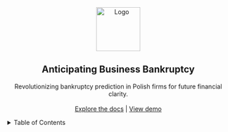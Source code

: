 <div align="center">
  <a href="[resources\images\project_logo.avif](https://github.com/smartinternz02/SI-GuidedProject-597923-1697379106/blob/main/resources/images/project_logo.avif)">
    <img src="resources\images\project_logo.avif" alt="Logo" width="100" height="100">
  </a>

<h2 align="center">Anticipating Business Bankruptcy</h3>

  <p align="center">
    Revolutionizing bankruptcy prediction in Polish firms for future financial clarity.
    <br />
    <br/>
    <a href="https://github.com/smartinternz02/SI-GuidedProject-597923-1697379106.git">Explore the docs</a>
    |
    <a href="https://github.com/github_username/repo_name">View demo</a>
  </p>
</div>


<!--################################################################-->
<!--################################################################-->


<!-- TABLE OF CONTENTS -->
<details>
    <summary>Table of Contents</summary>
    <ol>
        <li>
            <a href="#about-the-project">About the Project</a>

<!-------------------------------------------------------------------->

<!-- About the Project -->
## About the Project
For nearly a century, the field of bankruptcy prediction has remained a prominent topic in economics. The objective is to create a predictive model integrating various econometric indicators, enabling us to anticipate a company's financial health. This prediction aids in evaluating a company's financial status and its long-term prospects in the market. It encompasses the analysis of businesses operating in Poland, spanning from 2000 to 2012 for bankrupt firms and focusing on those still in operation in 2007. The five classification cases are based on the forecasting period and include financial ratios from the initial year, accompanied by corresponding class labels indicating bankruptcy status.
